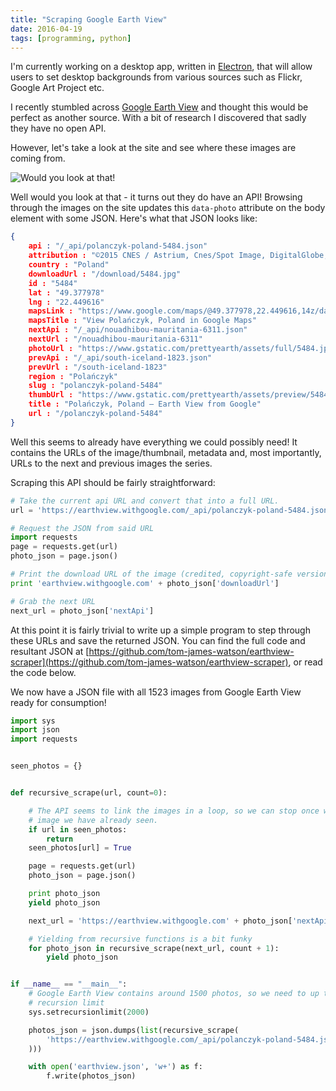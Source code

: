 ```yaml
---
title: "Scraping Google Earth View"
date: 2016-04-19
tags: [programming, python]
---
```


I'm currently working on a desktop app, written in [Electron](http://electron.atom.io/), that will allow users to set desktop backgrounds from various sources such as Flickr, Google Art Project etc.

I recently stumbled across [Google Earth View](https://earthview.withgoogle.com/) and thought this would be perfect as another source. With a bit of research I discovered that sadly they have no open API.

However, let's take a look at the site and see where these images are coming from.

<!--more-->

![Would you look at that!](http://i.imgur.com/2314VA3.png)

Well would you look at that - it turns out they do have an API! Browsing through the images on the site updates this `data-photo` attribute on the body element with some JSON. Here's what that JSON looks like:

```json
{
    api : "/_api/polanczyk-poland-5484.json"
    attribution : "©2015 CNES / Astrium, Cnes/Spot Image, DigitalGlobe, Eurosense/Geodis Slovakia"
    country : "Poland"
    downloadUrl : "/download/5484.jpg"
    id : "5484"
    lat : "49.377978"
    lng : "22.449616"
    mapsLink : "https://www.google.com/maps/@49.377978,22.449616,14z/data=!3m1!1e3"
    mapsTitle : "View Polańczyk, Poland in Google Maps"
    nextApi : "/_api/nouadhibou-mauritania-6311.json"
    nextUrl : "/nouadhibou-mauritania-6311"
    photoUrl : "https://www.gstatic.com/prettyearth/assets/full/5484.jpg"
    prevApi : "/_api/south-iceland-1823.json"
    prevUrl : "/south-iceland-1823"
    region : "Polańczyk"
    slug : "polanczyk-poland-5484"
    thumbUrl : "https://www.gstatic.com/prettyearth/assets/preview/5484.jpg"
    title : "Polańczyk, Poland – Earth View from Google"
    url : "/polanczyk-poland-5484"
}
```

Well this seems to already have everything we could possibly need! It contains the URLs of the image/thumbnail, metadata and, most importantly, URLs to the next and previous images the series.

Scraping this API should be fairly straightforward:

```python
# Take the current api URL and convert that into a full URL.
url = 'https://earthview.withgoogle.com/_api/polanczyk-poland-5484.json'

# Request the JSON from said URL
import requests
page = requests.get(url)
photo_json = page.json()

# Print the download URL of the image (credited, copyright-safe version)
print 'earthview.withgoogle.com' + photo_json['downloadUrl']

# Grab the next URL
next_url = photo_json['nextApi']
```

At this point it is fairly trivial to write up a simple program to step through these URLs and save the returned JSON. You can find the full code and resultant JSON at [https://github.com/tom-james-watson/earthview-scraper](https://github.com/tom-james-watson/earthview-scraper), or read the code below.

We now have a JSON file with all 1523 images from Google Earth View ready for consumption!

```python
import sys
import json
import requests


seen_photos = {}


def recursive_scrape(url, count=0):

    # The API seems to link the images in a loop, so we can stop once we see an
    # image we have already seen.
    if url in seen_photos:
        return
    seen_photos[url] = True

    page = requests.get(url)
    photo_json = page.json()

    print photo_json
    yield photo_json

    next_url = 'https://earthview.withgoogle.com' + photo_json['nextApi']

    # Yielding from recursive functions is a bit funky
    for photo_json in recursive_scrape(next_url, count + 1):
        yield photo_json


if __name__ == "__main__":
    # Google Earth View contains around 1500 photos, so we need to up the
    # recursion limit
    sys.setrecursionlimit(2000)

    photos_json = json.dumps(list(recursive_scrape(
        'https://earthview.withgoogle.com/_api/polanczyk-poland-5484.json'
    )))

    with open('earthview.json', 'w+') as f:
        f.write(photos_json)
```
